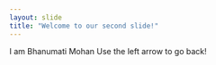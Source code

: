 ```yaml
---
layout: slide
title: "Welcome to our second slide!"
---
```

I am Bhanumati Mohan
Use the left arrow to go back!
